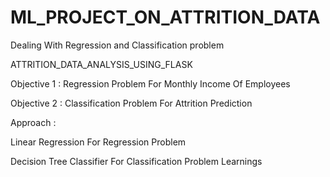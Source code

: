# ML_PROJECT_ON_ATTRITION_DATA
 Dealing With Regression and Classification problem

ATTRITION_DATA_ANALYSIS_USING_FLASK

Objective 1 : Regression Problem For Monthly Income Of Employees

Objective 2 : Classification Problem For Attrition Prediction

Approach :

Linear Regression For Regression Problem

Decision Tree Classifier For Classification Problem
Learnings
